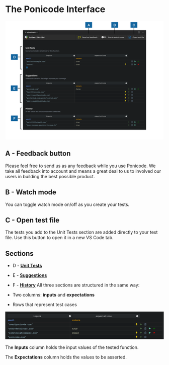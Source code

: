 # The Ponicode Interface

![Interface](images/5fb4d2d22e26b1d06b07fb1f_interface-schema.a80a6526.png)

## A - Feedback button
Please feel free to send us as any feedback while you use Ponicode. We take all feedback into account and means a great deal to us to involved our users in building the best possible product.

## B - Watch mode
You can toggle watch mode on/off as you create your tests.

## C - Open test file
The tests you add to the Unit Tests section are added directly to your test file. Use this button to open it in a new VS Code tab.

## Sections
- D - [**Unit Tests**](/)
- E - [**Suggestions**](/)
- F - [**History**](/)
All three sections are structured in the same way:

- Two columns: **inputs** and **expectations**
- Rows that represent test cases

![Suggestion Interface](images/5fb4d2d2b3fdb05093176cee_interface-columns.a5f41d15.png)

The **Inputs** column holds the input values of the tested function.

The **Expectations** column holds the values to be asserted.